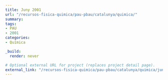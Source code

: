 ```yaml
---
title: Juny 2001
url: "/recursos-fisica-quimica/pau-pbau/catalunya/quimica/"
summary:
tags:
- PAU
- 2001
categories:
- Química

_build:
  render: never

# Optional external URL for project (replaces project detail page).
external_link: "/recursos-fisica-quimica/pau-pbau/catalunya/quimica/juny-2001.pdf"
---
```

